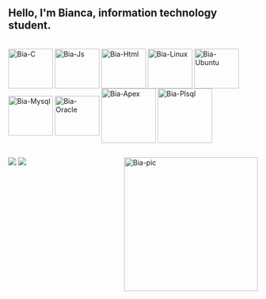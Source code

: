 ## Hello, I'm Bianca, information technology student.

<div style="display: inline_block"><br>
  <img align="center" alt="Bia-C" height="80" width="90" src="https://cdn.jsdelivr.net/gh/devicons/devicon/icons/c/c-original.svg">
  <img align="center" alt="Bia-Js" height="80" width="90" src="https://cdn.jsdelivr.net/gh/devicons/devicon/icons/javascript/javascript-original.svg">
  <img align="center" alt="Bia-Html" height="80" width="90" src="https://cdn.jsdelivr.net/gh/devicons/devicon/icons/html5/html5-original.svg">
  <img align="center" alt="Bia-Linux" height="80" width="90" src="https://cdn.jsdelivr.net/gh/devicons/devicon/icons/linux/linux-original.svg">
  <img align="center" alt="Bia-Ubuntu" height="80" width="90" src="https://cdn.jsdelivr.net/gh/devicons/devicon/icons/ubuntu/ubuntu-plain-wordmark.svg">
  <img align="center" alt="Bia-Mysql" height="80" width="90" src="https://cdn.jsdelivr.net/gh/devicons/devicon/icons/mysql/mysql-original.svg">
  <img align="center" alt="Bia-Oracle" height="80" width="90" src="https://cdn.jsdelivr.net/gh/devicons/devicon/icons/oracle/oracle-original.svg">
  <img align="center" alt="Bia-Apex" height="110" width="110" src="https://img.icons8.com/plasticine/100/000000/oracle-application-express.png">
  <img align="center" alt="Bia-Plsql" height="110" width="110" src="https://img.icons8.com/plasticine/100/000000/oracle-pl-sql--v3.png">
</div>
  
  ##
 
<div> 
 <a href="https://discordapp.com/users/bialeticia#4612/" target="_blank"><img src="https://img.icons8.com/plasticine/100/000000/discord-logo.png"/></a> 
 <a href = "mailto:biancaleticia.moura@gmail.com"><img src="https://img.icons8.com/plasticine/100/000000/gmail.png"/></a>
 <img align="right" alt="Bia-pic" height="270" src="https://lh3.googleusercontent.com/PfLvKqbqUmJ_IFDHCG5vSXpNA1kVKN31F8wq5kE9munMtF7tLHHBvQ_swct6lwIpJAxyZw1sTZYb9a_OY2JWpyXKbZ0LNQZDqNKhzImEIcRgjciEIs0n2d-ADzUQa5Dkekf9jUtp21UCr7VUxeN-BmCCCQP6iY56Q6cNFJciWN3sdcSfbC-B19gqSLAvUku5GPSKdHdF8Ssef-mOH3-jGPgUYFfcBvZof_MvFXAA-dAEgoSVxQ3M7I3H2LjIW8KNOerv0sgKUQrldkQ8NvJ2eRPVQvXk8mgV2C3W-VvE3uFY2qyOCzdt59q_UvyUhjwC25pfD9MfVZ7myisjr_vh4syArtR65YGvEVd__r5mKR-lqsF97lj017Jb-UwU1w36j48BOcspLbToqieCrlNN0huDUaeRlMhLQRKHGGBKG8GPURT-Y-iE7g9Tf5SlcCkYOcFQ1hPT7U7QGm4BwFsU5VwV9FmHIfokicXoXW5AyfJa-Ixp_Su-YDMU3_o_4mvwrSu1YL15Id-ExYoSG_kk8EN0XI47bR7osry3YJQZ6p0c55ugqmupHtriYCxWu4hRvqD4F2rFLHocDAEGq9TfDY_jTFjU_xDY6LOuL2KiiWQUwpifOC1oitdae_tZpZYGNyCW0CyCJCn78Bt6e-mygKkObTnR2XU153S7SH5y9nRWsyy_Cwhgl-LtfMZ6DwACowXcTwHth_TTxuw9NR3BlaRRuWKCysr_kg7zk4c89yDK1g5CbSJzv8OQa1XAHIKC06tM7KbdkSOdWyzBi4zjscHID3zAfFA1Wk_V=s592-no?authuser=1"></div>
